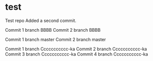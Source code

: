 # test
Test repo
Added a second commit.

Commit 1 branch BBBB
Commit 2 branch BBBB

Commit 1 branch master
Commit 2 branch master

Commit 1 branch Ccccccccccc-ka
Commit 2 branch Ccccccccccc-ka
Commit 3 branch Ccccccccccc-ka
Commit 4 branch Ccccccccccc-ka



